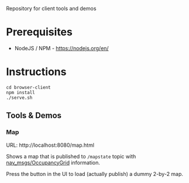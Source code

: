 Repository for client tools and demos

# Prerequisites
* NodeJS / NPM - https://nodejs.org/en/

# Instructions
```
cd browser-client
npm install
./serve.sh
```

## Tools & Demos

### Map
URL: http://localhost:8080/map.html

Shows a map that is published to `/mapstate` topic with [nav_msgs/OccupancyGrid](http://docs.ros.org/api/nav_msgs/html/msg/OccupancyGrid.html) information.

Press the button in the UI to load (actually publish) a dummy 2-by-2 map.
